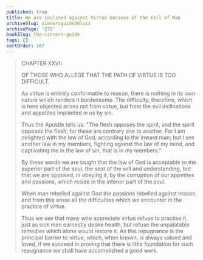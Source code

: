 ```yaml
---
published: true
title: We are inclined against Virtue because of the Fall of Man
archiveSlug: sinnersguide00luis
archivePage: '272'
bookSlug: the-sinners-guide
tags: []
sortOrder: 167
---
```


> CHAPTER XXVII.
>
> OF THOSE WHO ALLEGE THAT THE PATH OF VIRTUE IS TOO DIFFICULT.
>
> As virtue is entirely conformable to reason, there is nothing in its own nature which renders it burdensome. The difficulty, therefore, which is here objected arises not from virtue, but from the evil inclinations and appetites implanted in us by sin.
>
> Thus the Apostle tells us: "The flesh opposes the spirit, and the spirit opposes the flesh; for these are contrary one to another. For I am delighted with the law of God, according to the inward man; but I see another law in my members, fighting against the law of my mind, and captivating me in the law of sin, that is in my members."
>
> By these words we are taught that the law of God is acceptable to the superior part of the soul, the seat of the will and understanding, but that we are opposed, in obeying it, by the corruption of our appetites and passions, which reside in the inferior part of the soul.
>
> When man rebelled against God the passions rebelled against reason, and from this arose all the difficulties which we encounter in the practice of virtue.
>
> Thus we see that many who appreciate virtue refuse to practise it, just as sick men earnestly desire health, but refuse the unpalatable remedies which alone would restore it. As this repugnance is the principal barrier to virtue, which, when known, is always valued and loved, if we succeed in proving that there is little foundation for such repugnance we shall have accomplished a good work.
